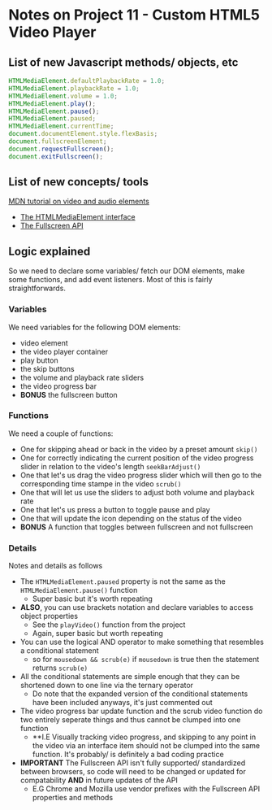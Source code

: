 # Notes on Project 11 - Custom HTML5 Video Player

## List of new Javascript methods/ objects, etc
```javascript
HTMLMediaElement.defaultPlaybackRate = 1.0;
HTMLMediaElement.playbackRate = 1.0;
HTMLMediaElement.volume = 1.0;
HTMLMediaElement.play();
HTMLMediaElement.pause();
HTMLMediaElement.paused;
HTMLMediaElement.currentTime;
document.documentElement.style.flexBasis;
document.fullscreenElement;
document.requestFullscreen();
document.exitFullscreen();
```

## List of new concepts/ tools

[MDN tutorial on video and audio elements](https://developer.mozilla.org/en-US/docs/Web/API/HTMLMediaElement)

- [The HTMLMediaElement interface](https://developer.mozilla.org/en-US/docs/Web/API/HTMLMediaElement)
- [The Fullscreen API](https://developer.mozilla.org/en-US/docs/Web/API/Fullscreen_API)

## Logic explained

So we need to declare some variables/ fetch our DOM elements, make some functions, and add event listeners. Most of this is fairly straightforwards. 

### Variables

We need variables for the following DOM elements:
- video element
- the video player container
- play button
- the skip buttons
- the volume and playback rate sliders
- the video progress bar
- **BONUS** the fullscreen button

### Functions

We need a couple of functions:
- One for skipping ahead or back in the video by a preset amount `skip()`
- One for correctly indicating the current position of the video progress slider in relation to the video's length `seekBarAdjust()`
- One that let's us drag the video progress slider which will then go to the corresponding time stampe in the video `scrub()`
- One that will let us use the sliders to adjust both volume and playback rate
- One that let's us press a button to toggle pause and play
- One that will update the icon depending on the status of the video
- **BONUS** A function that toggles between fullscreen and not fullscreen

### Details

Notes and details as follows
- The `HTMLMediaElement.paused` property is not the same as the `HTMLMediaElement.pause()` function
    - Super basic but it's worth repeating
- **ALSO**, you can use brackets notation and declare variables to access object properties
    - See the `playVideo()` function from the project
    - Again, super basic but worth repeating
- You can use the logical AND operator to make something that resembles a conditional statement
    - so for `mousedown && scrub(e)` if `mousedown` is true then the statement returns `scrub(e)`
- All the conditional statements are simple enough that they can be shortened down to one line via the ternary operator
    - Do note that the expanded version of the conditional statements have been included anyways, it's just commented out
- The video progress bar update function and the scrub video function do two entirely seperate things and thus cannot be clumped into one function
    - **I.E Visually tracking video progress, and skipping to any point in the video via an interface item should not be clumped into the same function. It's probably/ is definitely a bad coding practice 
- **IMPORTANT** The Fullscreen API isn't fully supported/ standardized between browsers, so code will need to be changed or updated for compatability **AND** in future updates of the API
    - E.G Chrome and Mozilla use vendor prefixes with the Fullscreen API properties and methods

